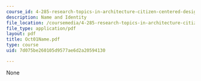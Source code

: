 ```yaml
---
course_id: 4-285-research-topics-in-architecture-citizen-centered-design-of-open-governance-systems-fall-2002
description: Name and Identity
file_location: /coursemedia/4-285-research-topics-in-architecture-citizen-centered-design-of-open-governance-systems-fall-2002/7d075be260105d9577ae6d2a20594130_Oct01Name.pdf
file_type: application/pdf
layout: pdf
title: Oct01Name.pdf
type: course
uid: 7d075be260105d9577ae6d2a20594130

---
```

None
